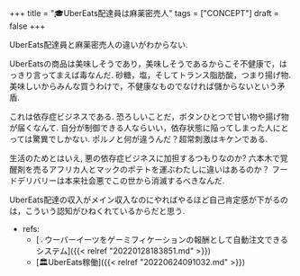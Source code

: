 +++
title = "🎓UberEats配達員は麻薬密売人"
tags = ["CONCEPT"]
draft = false
+++

UberEats配達員と麻薬密売人の違いがわからない.

UberEatsの商品は美味しそうであり，美味しそうであるからこそ不健康で，はっきり言ってまえば毒なんだ. 砂糖，塩，そしてトランス脂肪酸，つまり揚げ物.美味しいからみんな買うわけで，不健康なものでなければ儲からないという矛盾.

これは依存症ビジネスである. 恐ろしいことだ，ボタンひとつで甘い物や揚げ物が届くなんて. 自分が制御できる人ならいい，依存状態に陥ってしまった人にとっては驚異でしかない. ポルノと何が違うんだ？超常刺激はキケンである.

生活のためとはいえ, 悪の依存症ビジネスに加担するつもりなのか? 六本木で覚醒剤を売るアフリカ人とマックのポテトを運ぶわたしに違いはあるのか？ フードデリバリーは本来社会悪でこの世から消滅するべきなんだ.

UberEats配達の収入がメイン収入なのにやればやるほど自己肯定感が下がるのは，こういう認知がひねくれているからだと思う.

-   refs:
    -   [💡ウーバーイーツをゲーミフィケーションの報酬として自動注文できるシステム]({{< relref "20220128183851.md" >}})
    -   [🏛UberEats稼働]({{< relref "20220624091032.md" >}})

